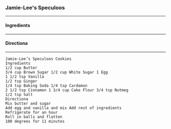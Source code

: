### Jamie-Lee's Speculoos
---
#### Ingredients

---
#### Directiona

---
```
Jamie-Lee’s Speculoos Cookies
Ingredients
1/2 cup Butter
3/4 cup Brown Sugar 1/2 cup White Sugar 1 Egg
1 1/2 tsp Vanilla
1/2 tsp Ginger
1/4 tsp Baking Soda 1/4 tsp Cardamon
2 1/2 tsp Cinnamon 1 3/4 cup Cake Flour 3/4 tsp Nutmeg
1/2 tsp Salt
Directiona
Mix butter and sugar
Add egg and vanilla and mix Add rest of ingredients
Refrigerate for an hour
Roll in balls and flatten
180 degrees for 11 minutes
```